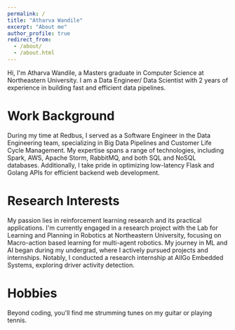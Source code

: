 ```yaml
---
permalink: /
title: "Atharva Wandile"
excerpt: "About me"
author_profile: true
redirect_from: 
  - /about/
  - /about.html
---
```

Hi, I'm Atharva Wandile, a Masters graduate in Computer Science at Northeastern University. I am a Data Engineer/ Data Scientist with 2 years of experience in building fast and efficient data pipelines.

**Work Background**
==============
During my time at Redbus, I served as a Software Engineer in the Data Engineering team, specializing in Big Data Pipelines and Customer Life Cycle Management. My expertise spans a range of technologies, including Spark, AWS, Apache Storm, RabbitMQ, and both SQL and NoSQL databases. Additionally, I take pride in optimizing low-latency Flask and Golang APIs for efficient backend web development.

**Research Interests**
==============
My passion lies in reinforcement learning research and its practical applications. I'm currently engaged in a research project with the Lab for Learning and Planning in Robotics at Northeastern University, focusing on Macro-action based learning for multi-agent robotics. My journey in ML and AI began during my undergrad, where I actively pursued projects and internships. Notably, I conducted a research internship at AllGo Embedded Systems, exploring driver activity detection.

**Hobbies**
==============
Beyond coding, you'll find me strumming tunes on my guitar or playing tennis.
